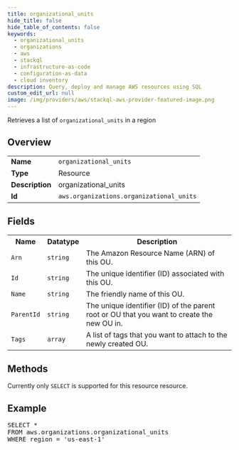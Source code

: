 ```yaml
---
title: organizational_units
hide_title: false
hide_table_of_contents: false
keywords:
  - organizational_units
  - organizations
  - aws
  - stackql
  - infrastructure-as-code
  - configuration-as-data
  - cloud inventory
description: Query, deploy and manage AWS resources using SQL
custom_edit_url: null
image: /img/providers/aws/stackql-aws-provider-featured-image.png
---
```

Retrieves a list of <code>organizational_units</code> in a region

## Overview
<table><tbody>
<tr><td><b>Name</b></td><td><code>organizational_units</code></td></tr>
<tr><td><b>Type</b></td><td>Resource</td></tr>
<tr><td><b>Description</b></td><td>organizational_units</td></tr>
<tr><td><b>Id</b></td><td><code>aws.organizations.organizational_units</code></td></tr>
</tbody></table>

## Fields
<table><tbody>
<tr><th>Name</th><th>Datatype</th><th>Description</th></tr>
<tr><td><code>Arn</code></td><td><code>string</code></td><td>The Amazon Resource Name (ARN) of this OU.</td></tr>
<tr><td><code>Id</code></td><td><code>string</code></td><td>The unique identifier (ID) associated with this OU.</td></tr>
<tr><td><code>Name</code></td><td><code>string</code></td><td>The friendly name of this OU.</td></tr>
<tr><td><code>ParentId</code></td><td><code>string</code></td><td>The unique identifier (ID) of the parent root or OU that you want to create the new OU in.</td></tr>
<tr><td><code>Tags</code></td><td><code>array</code></td><td>A list of tags that you want to attach to the newly created OU.</td></tr>

</tbody></table>

## Methods
Currently only <code>SELECT</code> is supported for this resource resource.

## Example
<pre>
SELECT * 
FROM aws.organizations.organizational_units
WHERE region = 'us-east-1'
</pre>
